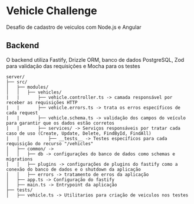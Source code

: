 # Vehicle Challenge
Desafio de cadastro de veiculos com Node.js e Angular


## Backend
O backend utiliza Fastify, Drizzle ORM, banco de dados PostgreSQL, Zod para validação das requisições e Mocha para os testes
```
server/
├── src/
│   ├── modules/
│   │   ├── vehicles/
|   |       ├── vehicle.controller.ts -> camada responsável por receber as requisições HTTP
|   |       ├── vehicle.errors.ts -> trata os erros específicos de cada request
|   |       ├── vehicle.schema.ts -> validação dos campos do veículo para garantir que os dados estão corretos
|   |       ├── services/ -> Serviços responsáveis por tratar cada caso de uso (Create, Update, Delete, FindById, FindAll)
|   |           ├── __tests__ -> Testes específicos para cada requisição do recurso "/vehicles"
│   ├── common/ -> 
│   │   ├── db -> configurações do banco de dados como schemas e migrations
│   │   ├── plugins -> configurações de plugins do fastify como a conexão do banco de dados e o shutdown da aplicação
│   │   ├── errors -> tratamento de erros da aplicação
│   ├── app.ts -> Configuração do fastify
│   ├── main.ts -> Entrypoint da aplicação
├── tests/
│   ├── vehicle.ts -> Utilitarios para criação de veiculos nos testes
```